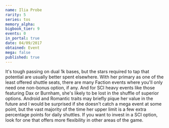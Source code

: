 ```yaml
---
name: Ilia Probe
rarity: 5
series: tos
memory_alpha:
bigbook_tier: 9
events: 0
in_portal: true
date: 04/09/2017
obtained: Event
mega: false
published: true
---
```


It's tough passing on dual 1k bases, but the stars required to tap that potential are usually better spent elsewhere. With her primary as one of the least offered shuttle seats, there are many Faction events where you'll only need one non-bonus option, if any. And for SCI heavy events like those featuring Dax or Burnham, she's likely to be lost in the shuffle of superior options. Android and Romantic traits may briefly pique her value in the future and I would be surprised if she doesn't catch a mega event at some point, but the vast majority of the time her upper limit is a few extra percentage points for daily shuttles. If you want to invest in a SCI option, look for one that offers more flexibility in other areas of the game.
